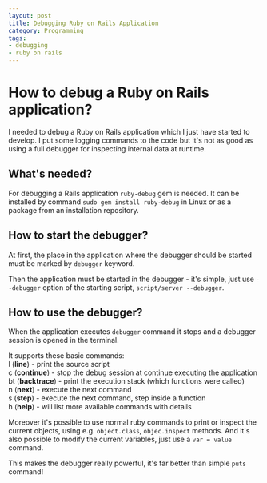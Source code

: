 ```yaml
---
layout: post
title: Debugging Ruby on Rails Application
category: Programming
tags:
- debugging
- ruby on rails
---
```


# How to debug a Ruby on Rails application?

I needed to debug a Ruby on Rails application which I just have started to
develop. I put some logging commands to the code but it's not as good as using
a full debugger for inspecting internal data at runtime.  

## What's needed?

For debugging a Rails application `ruby-debug` gem is needed. It can be
installed by command `sudo gem install ruby-debug` in Linux or as a package
from an installation repository.  

## How to start the debugger?

At first, the place in the application where the debugger should be started
must be marked by `debugger` keyword.  

Then the application must be started in the debugger - it's simple, just use
`--debugger` option of the starting script, `script/server --debugger`.

## How to use the debugger?

When the application executes `debugger` command it stops and a debugger
session is opened in the terminal.  

It supports these basic commands:  
l (**line**) - print the source script  
c (**continue**) - stop the debug session at continue executing the application  
bt (**backtrace**) - print the execution stack (which functions were called)  
n (**next**) - execute the next command  
s (**step**) - execute the next command, step inside a function  
h (**help**) - will list more available commands with details  

Moreover it's possible to use normal ruby commands to print or inspect the
current objects, using e.g. `object.class`, `objec.inspect` methods.
And it's also possible to modify the current variables, just use
a `var = value` command.  

This makes the debugger really powerful, it's far better than simple `puts`
command!
